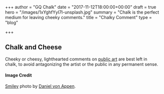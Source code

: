 +++
author = "GQ Chalk"
date = "2017-11-12T18:00:00+00:00"
draft = true
hero = "/images/1xYghfYyI7I-unsplash.jpg"
summary = "Chalk is the perfect medium for leaving cheeky comments."
title = "Chalky Comment"
type = "blog"

+++
## Chalk and Cheese

Cheeky or cheesy, lighthearted comments on [public art](../sidewalk-art/) are best left in chalk, to avoid antagonizing the artist or the public in any permanent sense.

#### Image Credit

[Smiley](https://unsplash.com/photos/1xYghfYyI7I) photo by [Daniel von Appen](https://unsplash.com/@daniel_von_appen).